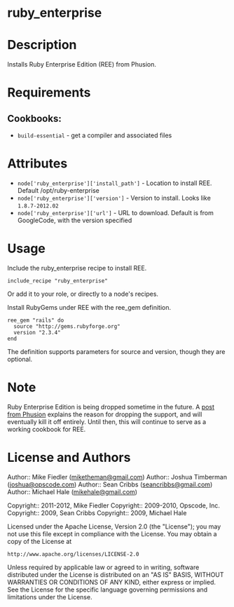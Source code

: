 # ruby_enterprise

Description
===========

Installs Ruby Enterprise Edition (REE) from Phusion.

Requirements
============

## Cookbooks:
* `build-essential` - get a compiler and associated files

Attributes
==========

* `node['ruby_enterprise']['install_path']` - Location to install REE. Default /opt/ruby-enterprise
* `node['ruby_enterprise']['version']` - Version to install. Looks like `1.8.7-2012.02`
* `node['ruby_enterprise']['url']` - URL to download. Default is from GoogleCode, with the version specified

Usage
=====
Include the ruby_enterprise recipe to install REE.

    include_recipe "ruby_enterprise"

Or add it to your role, or directly to a node's recipes.

Install RubyGems under REE with the ree_gem definition.

    ree_gem "rails" do
      source "http://gems.rubyforge.org"
      version "2.3.4"
    end

The definition supports parameters for source and version, though they are optional.

Note
====
Ruby Enterprise Edition is being dropped sometime in the future.
A [post from Phusion][1] explains the reason for dropping the support, and will eventually kill it off entirely.
Until then, this will continue to serve as a working cookbook for REE.

[1]: http://blog.phusion.nl/2012/02/21/ruby-enterprise-edition-1-8-7-2012-02-released-end-of-life-imminent/

License and Authors
===================

Author:: Mike Fiedler (<miketheman@gmail.com>)
Author:: Joshua Timberman (<joshua@opscode.com>)
Author:: Sean Cribbs (<seancribbs@gmail.com>)
Author:: Michael Hale (<mikehale@gmail.com>)

Copyright:: 2011-2012, Mike Fiedler
Copyright:: 2009-2010, Opscode, Inc.
Copyright:: 2009, Sean Cribbs
Copyright:: 2009, Michael Hale

Licensed under the Apache License, Version 2.0 (the "License");
you may not use this file except in compliance with the License.
You may obtain a copy of the License at

    http://www.apache.org/licenses/LICENSE-2.0

Unless required by applicable law or agreed to in writing, software
distributed under the License is distributed on an "AS IS" BASIS,
WITHOUT WARRANTIES OR CONDITIONS OF ANY KIND, either express or implied.
See the License for the specific language governing permissions and
limitations under the License.

